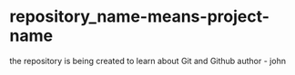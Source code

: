# repository_name-means-project-name
the repository is being created to learn about Git and Github
author - john
